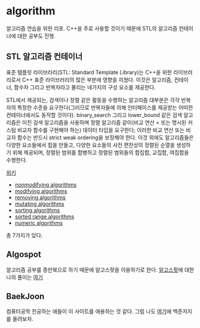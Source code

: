 # algorithm

알고리즘 연습을 위한 리포. C++을 주로 사용할 것이기 때문에 STL의 알고리즘 컨테이너에 대한 공부도 진행.

## STL 알고리즘 컨테이너

표준 템플릿 라이브러리(STL: Standard Template Library)는 C++을 위한 라이브러리로서 C++ 표준 라이브러리의 많은 부분에 영향을 끼쳤다. 이것은 알고리즘, 컨테이너, 함수자 그리고 반복자라고 불리는 네가지의 구성 요소를 제공한다.

STL에서 제공되는, 검색이나 정렬 같은 활동을 수행하는 알고리즘 대부분은 각각 반복자의 특정한 수준을 요구한다(그러므로 반복자들에 의해 인터페이스를 제공받는 어떠한 컨테이너에서도 동작할 것이다). binary_search 그리고 lower_bound 같은 검색 알고리즘은 이진 검색 알고리즘을 사용하며 정렬 알고리즘 같이(비교 연산 < 또는 명시된 커스텀 비교자 함수를 구현해야 하는) 데이터 타입을 요구한다; 이러한 비교 연산 또는 비교자 함수는 반드시 strict weak ordering을 보장해야 한다. 이것 외에도 알고리즘들은 다양한 요소들에서 힙을 만들고, 다양한 요소들의 사전 편찬상의 정렬된 순열을 생성하기 위해 제공되며, 정렬된 범위를 합병하고 정렬된 범위들의 합집합, 교집합, 여집합을 수행한다.

[위키](https://ko.wikipedia.org/wiki/%ED%91%9C%EC%A4%80_%ED%85%9C%ED%94%8C%EB%A6%BF_%EB%9D%BC%EC%9D%B4%EB%B8%8C%EB%9F%AC%EB%A6%AC)

* [nonmodifying algorithms](https://github.com/GyeongHoKim/algorithm/tree/main/nonmodifyingAlgorithms)
* [modifying algorithms](https://github.com/GyeongHoKim/algorithm/tree/main/modifyingAlgorithms/)
* [removing algorithms](https://github.com/GyeongHoKim/algorithm/tree/main/removingAlgorithms/)
* [mutating algorithms](https://github.com/GyeongHoKim/algorithm/tree/main/mutatingAlgorithms/)
* [sorting algorithms](https://github.com/GyeongHoKim/algorithm/tree/main/sortingAlgorithms/)
* [sorted range algorithms](https://github.com/GyeongHoKim/algorithm/tree/main/sortedRangeAlgorithms/)
* [numeric algorithms](https://github.com/GyeongHoKim/algorithm/tree/main/numericAlgorithms/)

총 7가지가 있다.

## Algospot

알고리즘 공부를 종만북으로 하기 때문에 알고스팟을 이용하기로 한다.
[알고스팟](https://algospot.com)에 대한 나의 풀이는 [여기](https://github.com/GyeongHoKim/algorithm/tree/main/algospot/)

## BaekJoon

컴퓨터공학 전공하는 애들이 이 사이트를 애용하는 것 같다. 그럼 나도 [여기](https://github.com/GyeongHoKim/algorithm/tree/main/boj/)에 백준저지를 올려보자.